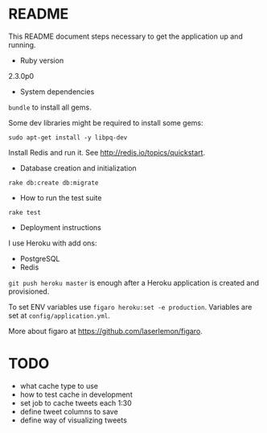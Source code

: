 README
======

This README document steps necessary to get the application up and running.

* Ruby version

2.3.0p0

* System dependencies

`bundle` to install all gems.

Some dev libraries might be required to install some gems:

```
sudo apt-get install -y libpq-dev
```

Install Redis and run it. See http://redis.io/topics/quickstart.

* Database creation and initialization

`rake db:create db:migrate`

* How to run the test suite

`rake test`

* Deployment instructions

I use Heroku with add ons:

- PostgreSQL
- Redis

`git push heroku master` is enough after a Heroku application is created and provisioned.

To set ENV variables use `figaro heroku:set -e production`. Variables are set at `config/application.yml`.

More about figaro at https://github.com/laserlemon/figaro.

# TODO

- what cache type to use
- how to test cache in development
- set job to cache tweets each 1:30
- define tweet columns to save
- define way of visualizing tweets

